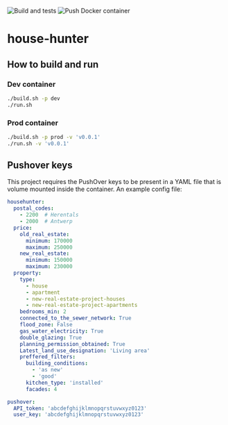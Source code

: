 ![Build and tests](https://github.com/Kevin-De-Koninck/house-hunter/workflows/Build%20and%20tests/badge.svg)
![Push Docker container](https://github.com/Kevin-De-Koninck/house-hunter/workflows/Push%20Docker%20container/badge.svg)

# house-hunter

## How to build and run

### Dev container

``` bash
./build.sh -p dev
./run.sh
```

### Prod container

``` bash
./build.sh -p prod -v 'v0.0.1'
./run.sh -v 'v0.0.1'
```

## Pushover keys

This project requires the PushOver keys to be present in a YAML file that is volume mounted inside the container. An example config file:




``` yaml
househunter:
  postal_codes:
    - 2200  # Herentals
    - 2000  # Antwerp
  price:
    old_real_estate:
      minimum: 170000
      maximum: 250000
    new_real_estate:
      minimum: 150000
      maximum: 230000
  property:
    type:
      - house
      - apartment
      - new-real-estate-project-houses
      - new-real-estate-project-apartments
    bedrooms_min: 2
    connected_to_the_sewer_network: True
    flood_zone: False
    gas_water_electricity: True
    double_glazing: True
    planning_permission_obtained: True
    Latest_land_use_designation: 'Living area'
    preffered_filters:
      building_conditions:
        - 'as new'
        - 'good'
      kitchen_type: 'installed' 
      facades: 4

pushover:
  API_token: 'abcdefghijklmnopqrstuvwxyz0123'
  user_key: 'abcdefghijklmnopqrstuvwxyz0123'
```


